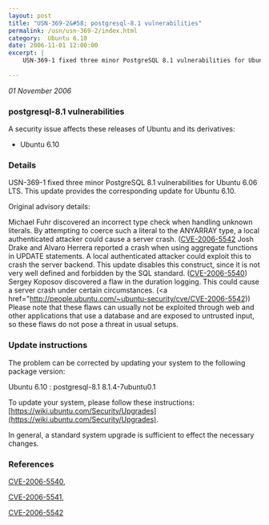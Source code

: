 ```yaml
---
layout: post
title: "USN-369-2&#58; postgresql-8.1 vulnerabilities"
permalink: /usn/usn-369-2/index.html
category:  Ubuntu 6.10
date: 2006-11-01 12:00:00
excerpt: |
    USN-369-1 fixed three minor PostgreSQL 8.1 vulnerabilities for Ubuntu 6.06 LTS. This update provides the corresponding update for Ubuntu 6.10.
    
--- 
```

 
 

*01 November 2006*

### postgresql-8.1 vulnerabilities

A security issue affects these releases of Ubuntu and its derivatives:

* Ubuntu 6.10

### Details

USN-369-1 fixed three minor PostgreSQL 8.1 vulnerabilities for Ubuntu 6.06 LTS. This update provides the corresponding update for Ubuntu 6.10.

Original advisory details:

 Michael Fuhr discovered an incorrect type check when handling unknown literals. By attempting to coerce such a literal to the ANYARRAY type, a local authenticated attacker could cause a server crash. ([CVE-2006-5542](http://people.ubuntu.com/~ubuntu-security/cve/CVE-2006-5541">CVE-2006-5541</a>) Josh Drake and Alvaro Herrera reported a crash when using aggregate functions in UPDATE statements. A local authenticated attacker could exploit this to crash the server backend. This update disables this construct, since it is not very well defined and forbidden by the SQL standard. (<a href="http://people.ubuntu.com/~ubuntu-security/cve/CVE-2006-5540">CVE-2006-5540</a>) Sergey Koposov discovered a flaw in the duration logging. This could cause a server crash under certain circumstances. (<a href="http://people.ubuntu.com/~ubuntu-security/cve/CVE-2006-5542)) Please note that these flaws can usually not be exploited through web and other applications that use a database and are exposed to untrusted input, so these flaws do not pose a threat in usual setups.

### Update instructions

The problem can be corrected by updating your system to the following package version:

Ubuntu 6.10
 : postgresql-8.1 <span>8.1.4-7ubuntu0.1</span>

To update your system, please follow these instructions: [https://wiki.ubuntu.com/Security/Upgrades](https://wiki.ubuntu.com/Security/Upgrades).

In general, a standard system upgrade is sufficient to effect the necessary changes.

### References

 
 [CVE-2006-5540](http://people.ubuntu.com/~ubuntu-security/cve/CVE-2006-5540), 

 [CVE-2006-5541](http://people.ubuntu.com/~ubuntu-security/cve/CVE-2006-5541), 

 [CVE-2006-5542](http://people.ubuntu.com/~ubuntu-security/cve/CVE-2006-5542)
 


